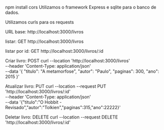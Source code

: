 npm install cors
Utilizamos o framework Express e sqlite para o banco de dados.

Utilizamos curls para os requests

URL base: http://localhost:3000/livros

listar:
GET http://localhost:3000/livros

listar por id:
GET http://localhost:3000/livros/:id

Criar livro:
POST
curl --location 'http://localhost:3000/livros' \
--header 'Content-Type: application/json' \
--data '{
  "titulo": "A metamorfose",
  "autor": "Paulo",
  "paginas": 300,
  "ano": 2015
}'

Atualizar livro:
PUT
curl --location --request PUT 'http://localhost:3000/livros/:id' \
--header 'Content-Type: application/json' \
--data '{"titulo":"O Hobbit - Revisado","autor":"Tolkien","paginas":315,"ano":22222}'

Deletar livro:
DELETE
curl --location --request DELETE 'http://localhost:3000/livros/:id'



